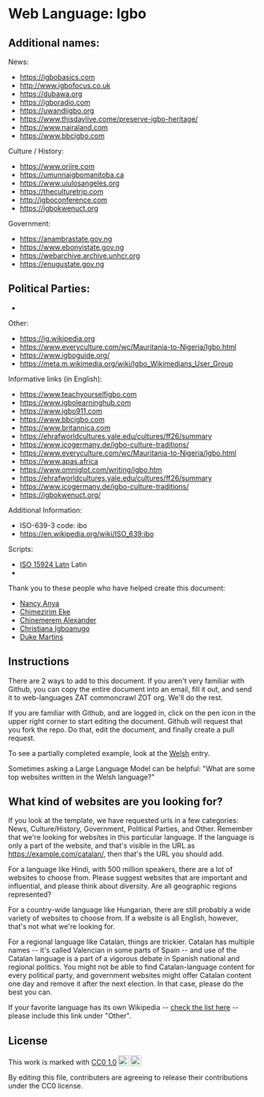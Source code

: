 # Web Language: Igbo

Additional names:
- 

News:
- https://igbobasics.com
- http://www.igbofocus.co.uk
- https://dubawa.org
- https://igboradio.com
- https://uwandiigbo.org
- https://www.thisdaylive.come/preserve-igbo-heritage/
- https://www.nairaland.com
- https://www.bbcigbo.com

Culture / History:
- https://www.oriire.com
- https://umunnaigbomanitoba.ca
- https://www.uiulosangeles.org
- https://theculturetrip.com
- http://igboconference.com
- https://igbokwenuct.org

Government:
- https://anambrastate.gov.ng
- https://www.ebonyistate.gov.ng
- https://webarchive.archive.unhcr.org
- https://enugustate.gov.ng

Political Parties:
- 
- 

Other:
- https://ig.wikipedia.org
- https://www.everyculture.com/wc/Mauritania-to-Nigeria/Igbo.html
- https://www.igboguide.org/
- https://meta.m.wikimedia.org/wiki/Igbo_Wikimedians_User_Group 

Informative links (in English):
- https://www.teachyourselfigbo.com
- https://www.igbolearninghub.com
- https://www.igbo911.com
- https://www.bbcigbo.com 
- https://www.britannica.com 
- https://ehrafworldcultures.yale.edu/cultures/ff26/summary 
- https://www.icogermany.de/igbo-culture-traditions/ 
- https://www.everyculture.com/wc/Mauritania-to-Nigeria/Igbo.html
- https://www.apas.africa
- https://www.omniglot.com/writing/igbo.htm
- https://ehrafworldcultures.yale.edu/cultures/ff26/summary
- https://www.icogermany.de/igbo-culture-traditions/
- https://igbokwenuct.org/

Additional Information:
- ISO-639-3 code: ibo
- https://en.wikipedia.org/wiki/ISO_639:ibo


Scripts:
- <a href="https://en.wikipedia.org/wiki/ISO_15924">ISO 15924 Latn</a> Latin
- 

Thank you to these people who have helped create this document:
- [Nancy Anya](dananancy45@gmail.com)
- [Chimezirim Eke](chimezirimeke7@gmail.com)
- [Chinemerem Alexander](chinemeremalexander56@gmail.com)
- [Christiana Igboanugo](amarachiigboanugo300@gmail.com)
- [Duke Martins](dukeoftt02@gmail.com)


## Instructions

There are 2 ways to add to this document. If you aren't very familiar
with Github, you can copy the entire document into an email, fill it
out, and send it to web-languages ZAT commoncrawl ZOT org. We'll do the rest.

If you are familiar with Github, and are logged in, click on the pen
icon in the upper right corner to start editing the document.
Github will request that you fork the repo. Do that, edit the
document, and finally create a pull request.

To see a partially completed example, look at the
[Welsh](../living/welsh.md) entry.

Sometimes asking a Large Language Model can be helpful: "What are some
top websites written in the Welsh language?"

## What kind of websites are you looking for?

If you look at the template, we have requested urls in a few
categories: News, Culture/History, Government, Political Parties, and
Other. Remember that we're looking for websites in this particular
language. If the language is only a part of the website, and that's
visible in the URL as https://example.com/catalan/, then that's the
URL you should add.

For a language like Hindi, with 500 million speakers, there are a lot
of websites to choose from. Please suggest websites that are important
and influential, and please think about diversity. Are all geographic
regions represented?

For a country-wide language like Hungarian, there are still probably a
wide variety of websites to choose from. If a website is all English,
however, that's not what we're looking for.

For a regional language like Catalan, things are trickier. Catalan has
multiple names -- it's called Valencian in some parts of Spain -- and
use of the Catalan language is a part of a vigorous debate in Spanish
national and regional politics. You might not be able to find
Catalan-language content for every political party, and government
websites might offer Catalan content one day and remove it after
the next election. In that case, please do the best you can.

If your favorite language has its own Wikipedia -- [check the list here](https://en.wikipedia.org/wiki/List_of_Wikipedias) --
please include this link under "Other".

## License

<p xmlns:cc="http://creativecommons.org/ns#" >This work is marked with <a href="https://creativecommons.org/publicdomain/zero/1.0/?ref=chooser-v1" target="_blank" rel="license noopener noreferrer" style="display:inline-block;">CC0 1.0<img style="height:22px!important;margin-left:3px;vertical-align:text-bottom;" src="https://mirrors.creativecommons.org/presskit/icons/cc.svg?ref=chooser-v1" alt=""><img style="height:22px!important;margin-left:3px;vertical-align:text-bottom;" src="https://mirrors.creativecommons.org/presskit/icons/zero.svg?ref=chooser-v1" alt=""></a></p>

By editing this file, contributers are agreeing to release their contributions under the CC0 license.
